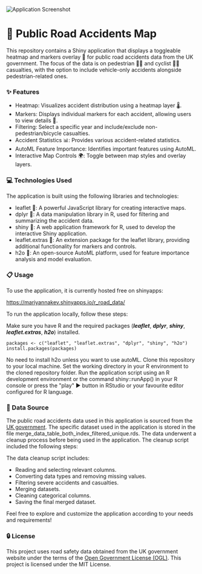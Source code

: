 ![Application Screenshot](https://github.com/Mythically/r-code/blob/master/img/app_screenshot.png?raw=true)
# 🚦 Public Road Accidents Map

This repository contains a Shiny application that displays a toggleable heatmap and markers overlay 📍 for public road accidents data from the UK government. The focus of the data is on pedestrian 🚶‍♂️ and cyclist 🚴‍♂️ casualties, with the option to include vehicle-only accidents alongside pedestrian-related ones.
### ✨ Features

 - Heatmap: Visualizes accident distribution using a heatmap layer 🌡️.
 - Markers: Displays individual markers for each accident, allowing users to view details 📍.
 - Filtering: Select a specific year and include/exclude non-pedestrian/bicycle casualties.
 - Accident Statistics 📊: Provides various accident-related statistics.
 - AutoML Feature Importance: Identifies important features using AutoML.
 - Interactive Map Controls 🌍: Toggle between map styles and overlay layers.

### 💻 Technologies Used

The application is built using the following libraries and technologies:

  * leaflet 🍃: A powerful JavaScript library for creating interactive maps.
  * dplyr 🔄: A data manipulation library in R, used for filtering and summarizing the accident data.
  * shiny 🌟: A web application framework for R, used to develop the interactive Shiny application.
  * leaflet.extras 🌟: An extension package for the leaflet library, providing additional functionality for markers and controls.
  * h2o 🌟: An open-source AutoML platform, used for feature importance analysis and model evaluation.

### 📋 Usage

To use the application, it is currently hosted free on shinyapps:

<https://mariyannakev.shinyapps.io/r_road_data/>

To run the application locally, follow these steps:

  Make sure you have R and the required packages (***leaflet***, ***dplyr***, ***shiny***, ***leaflet.extras***, ***h2o***) installed.
  
    packages <- c("leaflet", "leaflet.extras", "dplyr", "shiny", "h2o")
    install.packages(packages)
  No need to install h2o unless you want to use autoML.
  Clone this repository to your local machine.
  Set the working directory in your R environment to the cloned repository folder.
  Run the application script using an R development environment or the command shiny::runApp() in your R console or press the "play" ▶ button in RStudio or your favourite editor configured for R language.


### 📁 Data Source

The public road accidents data used in this application is sourced from the [UK government](https://www.data.gov.uk/dataset/cb7ae6f0-4be6-4935-9277-47e5ce24a11f/road-safety-data). The specific dataset used in the application is stored in the file merge_data_table_both_index_filtered_unique.rds. The data underwent a cleanup process before being used in the application. The cleanup script included the following steps:

The data cleanup script includes:

 * Reading and selecting relevant columns.
 * Converting data types and removing missing values.
 * Filtering severe accidents and casualties.
 * Merging datasets.
 * Cleaning categorical columns.
 * Saving the final merged dataset.

Feel free to explore and customize the application according to your needs and requirements!

### 🔒 License

This project uses road safety data obtained from the UK government website under the terms of the [Open Government License (OGL)](https://www.nationalarchives.gov.uk/doc/open-government-licence/version/3/).
This project is licensed under the MIT License.
